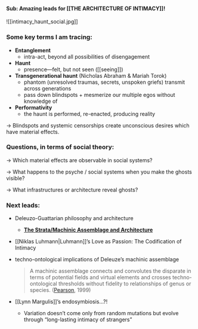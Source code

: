 #### Sub: Amazing leads for [[THE ARCHITECTURE OF INTIMACY]]!


![[intimacy_haunt_social.jpg]]

### Some key terms I am tracing:

- **Entanglement**
    - intra-act, beyond all possibilities of disengagement
- **Haunt**
    - presence—felt, but not seen ([[seeing]])
- **Transgenerational haunt** (Nicholas Abraham & Mariah Torok)
    - phantom (unresolved traumas, secrets, unspoken griefs) transmit across generations
    - pass down blindspots + mesmerize our multiple egos without knowledge of
- **Performativity**
    - the haunt is performed, re-enacted, producing reality

→ Blindspots and systemic censorships create unconscious desires which have material effects.


### Questions, in terms of social theory:

→ Which material effects are observable in social systems?

→ What happens to the psyche / social systems when you make the ghosts visible?

→ What infrastructures or architecture reveal ghosts?


### Next leads:

- Deleuzo-Guattarian philosophy and architecture
    - [**The Strata/Machinic Assemblage and Architecture**](https://www.euppublishing.com/doi/10.3366/dlgs.2020.0421)

- [[Niklas Luhmann|Luhmann]]’s Love as Passion: The Codification of Intimacy

- techno-ontological implications of Deleuze’s machinic assemblage
    > A machinic assemblage connects and convolutes the disparate in terms of potential fields and virtual elements and crosses techno-ontological thresholds without fidelity to relationships of genus or species. ([Pearson](https://www.routledge.com/Germinal-Life-The-Difference-and-Repetition-of-Deleuze/Ansell-Pearson-Pearson/p/book/9780415183512?srsltid=AfmBOooszNGGOkKleR-Xke4vXhNFAuxhtuxvqX7SpUlsbc5xXevDgEV-), 1999)

- [[Lynn Margulis]]’s endosymbiosis…?!
    - Variation doesn’t come only from random mutations but evolve through “long-lasting intimacy of strangers”

